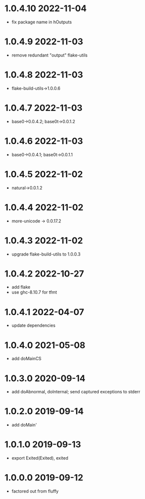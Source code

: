 1.0.4.10 2022-11-04
===================
- fix package name in hOutputs

1.0.4.9 2022-11-03
==================
- remove redundant "output" flake-utils

1.0.4.8 2022-11-03
==================
- flake-build-utils->1.0.0.6

1.0.4.7 2022-11-03
==================
- base0->0.0.4.2; base0t->0.0.1.2

1.0.4.6 2022-11-03
==================
- base0->0.0.4.1; base0t->0.0.1.1

1.0.4.5 2022-11-02
==================
- natural->0.0.1.2

1.0.4.4 2022-11-02
==================
- more-unicode -> 0.0.17.2

1.0.4.3 2022-11-02
==================
- upgrade flake-build-utils to 1.0.0.3

1.0.4.2 2022-10-27
==================
- add flake
- use ghc-8.10.7 for tfmt

1.0.4.1 2022-04-07
==================
- update dependencies

1.0.4.0 2021-05-08
==================
- add doMainCS

1.0.3.0 2020-09-14
==================
- add doAbnormal, doInternal; send captured exceptions to stderr

1.0.2.0 2019-09-14
==================
- add doMain'

1.0.1.0 2019-09-13
==================
- export Exited(Exited), exited

1.0.0.0 2019-09-12
==================
- factored out from fluffy
